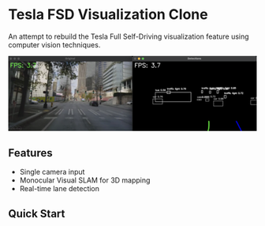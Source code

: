 # Tesla FSD Visualization Clone

An attempt to rebuild the Tesla Full Self-Driving visualization feature using computer vision techniques.

![Example Visualization](example.png)

## Features
- Single camera input
- Monocular Visual SLAM for 3D mapping
- Real-time lane detection

## Quick Start
